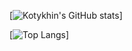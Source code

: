[![Kotykhin's GitHub stats](https://github-readme-stats.vercel.app/api?username=kotykhin&count_private=true&theme=dark&show_icons=true&include_all_commits=true)]

[![Top Langs](https://github-readme-stats.vercel.app/api/top-langs/?username=kotykhin&theme=dark&show_icons=true)]
<!---
kotykhin/kotykhin is a ✨ special ✨ repository because its `README.md` (this file) appears on your GitHub profile.
You can click the Preview link to take a look at your changes.
--->

